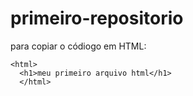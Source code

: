 # primeiro-repositorio

para copiar o códiogo em HTML:
```
<html>
  <h1>meu primeiro arquivo html</h1>
  </html>
```
